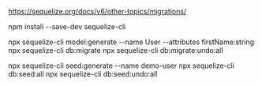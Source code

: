 https://sequelize.org/docs/v6/other-topics/migrations/

npm install --save-dev sequelize-cli

npx sequelize-cli model:generate --name User --attributes firstName:string
npx sequelize-cli db:migrate
npx sequelize-cli db:migrate:undo:all

npx sequelize-cli seed:generate --name demo-user
npx sequelize-cli db:seed:all
npx sequelize-cli db:seed:undo:all
